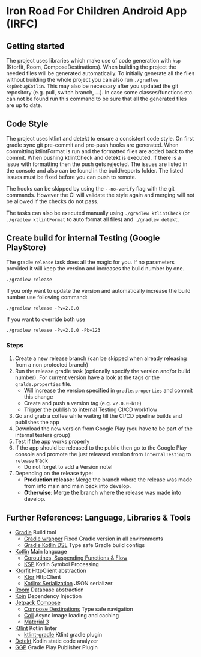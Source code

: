 # Iron Road For Children Android App (IRFC)

## Getting started

The project uses libraries which make use of code generation with `ksp` (Ktorfit, Room,
ComposeDestinations). When building the project the needed files will be generated automatically.
To initially generate all the files without building the whole project you can also run
`./gradlew kspDebugKotlin`. This may also be necessary after you updated the git repository
(e.g. pull, switch branch, ...). In case some classes/functions etc. can not be found run this
command to be sure that all the generated files are up to date.

## Code Style

The project uses ktlint and detekt to ensure a consistent code style. On first gradle sync git
pre-commit and pre-push hooks are generated. When committing ktlintFormat is run and the formatted
files are added back to the commit. When pushing ktlintCheck and detekt is executed. If there is a
issue with formatting then the push gets rejected. The issues are listed in the console and also can
be found in the build/reports folder. The listed issues must be fixed before you can push to remote.

The hooks can be skipped by using the `--no-verify` flag with the git commands. However the CI will
validate the style again and merging will not be allowed if the checks do not pass.

The tasks can also be executed manually using `./gradlew ktlintCheck` (or `./gradlew ktlintFormat`
to auto format all files) and `./gradlew detekt`.

## Create build for internal Testing (Google PlayStore)

The gradle `release` task does all the magic for you. If no parameters provided it will keep the
version and increases the build number by one.

```shell
./gradlew release
```

If you only want to update the version and automatically increase the build number use following
command:

```shell
./gradlew release -Pv=2.0.0
```

If you want to override both use

```shell
./gradlew release -Pv=2.0.0 -Pb=123
```

### Steps

1. Create a new release branch (can be skipped when already releasing from a non protected branch)
2. Run the release gradle task (optionally specify the version and/or build number). For current
   version have a look at the tags or the `gralde.properties` file.
    - Will increase the version specified in `gradle.properties` and commit this change
    - Create and push a version tag (e.g. `v2.0.0-b10`)
    - Trigger the publish to internal Testing CI/CD workflow
3. Go and grab a coffee while waiting till the CI/CD pipeline builds and publishes the app
4. Download the new version from Google Play (you have to be part of the internal testers group)
5. Test if the app works properly
6. If the app should be released to the public then go to the Google Play console and promote the
   just released version from `internalTesting` to `release` track
    - Do not forget to add a Version note!
7. Depending on the release type:
    - **Production release**: Merge the branch where the release was made from into main and main
      back into develop.
    - **Otherwise**: Merge the branch where the release was made into develop.

## Further References: Language, Libraries & Tools

- [Gradle](https://gradle.org/) Build tool
    - [Gradle wrapper](https://docs.gradle.org/current/userguide/gradle_wrapper.html) Fixed Gradle
      version in all environments
    - [Gradle Kotlin DSL](https://docs.gradle.org/current/userguide/kotlin_dsl.html) Type safe
      Gradle build configs
- [Kotlin](https://kotlinlang.org/) Main language
    - [Coroutines, Suspending Functions & Flow](https://kotlinlang.org/docs/coroutines-guide.html)
    - [KSP](https://kotlinlang.org/docs/ksp-overview.html) Kotlin Symbol Processing
- [Ktorfit](https://foso.github.io/Ktorfit/) HttpClient abstraction
    - [Ktor](https://ktor.io/) HttpClient
    - [Kotlinx Serialization](https://kotlinlang.org/docs/serialization.html) JSON serializer
- [Room](https://developer.android.com/training/data-storage/room) Database abstraction
- [Koin](https://insert-koin.io/) Dependency Injection
- [Jetpack Compose](https://developer.android.com/jetpack/compose)
    - [Compose Destinations](https://composedestinations.rafaelcosta.xyz/) Type safe navigation
    - [Coil](https://coil-kt.github.io/coil/) Async image loading and caching
    - [Material 3](https://developer.android.com/jetpack/compose/designsystems/material3)
- [Ktlint](https://pinterest.github.io/ktlint/) Kotlin linter
    - [ktlint-gradle](https://github.com/JLLeitschuh/ktlint-gradle) Ktlint gradle plugin
- [Detekt](https://detekt.dev/) Kotlin static code analyzer
- [GGP](https://github.com/Triple-T/gradle-play-publisher) Gradle Play Publisher Plugin